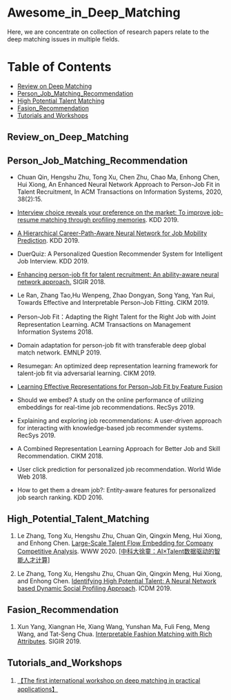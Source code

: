 # Awesome_in_Deep_Matching



Here, we are concentrate on collection of research papers relate to the deep matching issues in multiple fields.   


Table of Contents
=================


<!--   * [Datasets / Shared Tasks](#Datasets_Shared_Tasks) -->
  * [Review on Deep Matching](#Review_on_Deep_Matching)
  * [Person_Job_Matching_Recommendation](#Person_Job_Matching_Recommendation)
  * [High Potential Talent Matching](#High_Potential_Talent_Matching)
  * [Fasion_Recommendation](#Fasion_Recommendation)  
  * [Tutorials and Workshops](#Tutorials_and_Workshops)


<!-- ## Datasets_Shared_Tasks -->
## Review_on_Deep_Matching

## Person_Job_Matching_Recommendation
- Chuan Qin, Hengshu Zhu, Tong Xu, Chen Zhu, Chao Ma, Enhong Chen, Hui Xiong, An Enhanced Neural Network Approach to Person-Job Fit in Talent Recruitment, In ACM Transactions on Information Systems, 2020, 38(2):15.

- [Interview choice reveals your preference on the market: To improve job-resume matching through profiling memories](https://dl.acm.org/authorize?N688410). KDD 2019.

- [A Hierarchical Career-Path-Aware Neural Network for Job Mobility Prediction](https://dl.acm.org/authorize?N688320). KDD 2019.

- DuerQuiz: A Personalized Question Recommender System for Intelligent Job Interview. KDD 2019.

- [Enhancing person-job fit for talent recruitment: An ability-aware neural network approach.](http://staff.ustc.edu.cn/~tongxu/Papers/Chuan_SIGIR18.pdf) SIGIR 2018.

- Le Ran, Zhang Tao,Hu Wenpeng, Zhao Dongyan, Song Yang, Yan Rui, Towards Effective and Interpretable Person-Job Fitting. CIKM 2019.

- Person-Job Fit：Adapting the Right Talent for the Right Job with Joint Representation Learning. ACM Transactions on Management Information Systems 2018.

- Domain adaptation for person-job fit with transferable deep global match network. EMNLP 2019.

- Resumegan: An optimized deep representation learning framework for talent-job fit via adversarial learning. CIKM 2019.

- [Learning Effective Representations for Person-Job Fit by Feature Fusion](https://arxiv.org/pdf/2006.07017.pdf)

- Should we embed? A study on the online performance of utilizing embeddings for real-time job recommendations. RecSys 2019.

- Explaining and exploring job recommendations: A user-driven approach for interacting with knowledge-based job recommender systems. RecSys 2019.

- A Combined Representation Learning Approach for Better Job and Skill Recommendation. CIKM 2018.

- User click prediction for personalized job recommendation. World Wide Web 2018.

- How to get them a dream job?: Entity-aware features for personalized job search ranking. KDD 2016.

## High_Potential_Talent_Matching
1. Le Zhang, Tong Xu, Hengshu Zhu, Chuan Qin, Qingxin Meng, Hui Xiong, and Enhong Chen. [Large-Scale Talent Flow Embedding for Company Competitive Analysis](http://staff.ustc.edu.cn/~tongxu/Papers/Le_WWW20.pdf). WWW 2020. [[中科大徐童：AI×Talent数据驱动的智能人才计算]](https://mp.weixin.qq.com/s/SZDgC_N2IfSzbXyOrS_7Gw) 


2. Le Zhang, Tong Xu, Hengshu Zhu, Chuan Qin, Qingxin Meng, Hui Xiong, and Enhong Chen. [Identifying High Potential Talent: A Neural Network based Dynamic Social Profiling Approach](http://staff.ustc.edu.cn/~tongxu/Papers/Yuyang_ICDM19.pdf). ICDM 2019.

## Fasion_Recommendation
1. Xun Yang, Xiangnan He, Xiang Wang, Yunshan Ma, Fuli Feng, Meng Wang, and Tat-Seng Chua. [Interpretable Fashion Matching with Rich Attributes](http://staff.ustc.edu.cn/~hexn/papers/sigir19-fashion.pdf). SIGIR 2019.


## Tutorials_and_Workshops
1. [【The first international workshop on deep matching in practical applications】](https://wsdm2019-dapa.github.io/)



